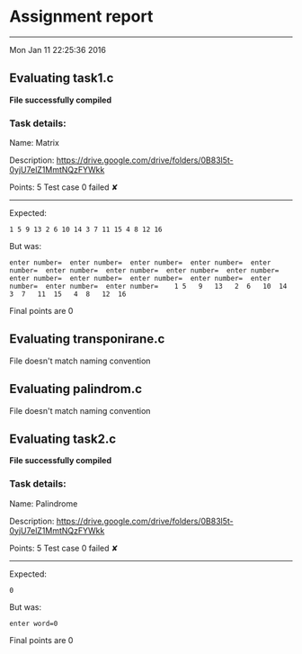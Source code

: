 # Assignment report
---
Mon Jan 11 22:25:36 2016

## Evaluating task1.c

**File successfully compiled**

### Task details:

Name: Matrix

Description: https://drive.google.com/drive/folders/0B83l5t-0yjU7elZ1MmtNQzFYWkk

Points: 5
Test case 0 failed ✘ 

---
Expected:
```
1 5 9 13 2 6 10 14 3 7 11 15 4 8 12 16
```
But was:
```
enter number=  enter number=  enter number=  enter number=  enter number=  enter number=  enter number=  enter number=  enter number=  enter number=  enter number=  enter number=  enter number=  enter number=  enter number=  enter number=    1	5	9	13	 2	6	10	14	 3	7	11	15	 4	8	12	16
```

 Final points are 0
## Evaluating transponirane.c

File doesn't match naming convention

## Evaluating palindrom.c

File doesn't match naming convention

## Evaluating task2.c

**File successfully compiled**

### Task details:

Name: Palindrome

Description: https://drive.google.com/drive/folders/0B83l5t-0yjU7elZ1MmtNQzFYWkk

Points: 5
Test case 0 failed ✘ 

---
Expected:
```
0
```
But was:
```
enter word=0
```

 Final points are 0
